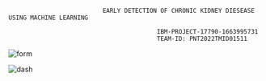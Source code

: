                               EARLY DETECTION OF CHRONIC KIDNEY DIESEASE USING MACHINE LEARNING     

                                             IBM-PROJECT-17790-1663995731
                                             TEAM-ID: PNT2022TMID01511
                                             
![form](https://user-images.githubusercontent.com/100985219/201517795-ac41ee7b-2000-4ea7-82c3-247e3246277e.jpg)

![dash](https://user-images.githubusercontent.com/100985219/201517792-33e9e3e2-6ea1-481d-bc60-6665f11d764a.jpg)
